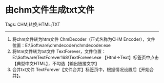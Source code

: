 # 由chm文件生成txt文件
Tags: CHM;转换;HTML;TXT

------

1. 将chm文件转为htm文件 
 ChmDecoder（正式名称为CHM Encoder），文件位置：E:\Software\chmdecoder\chmdecoder.exe 
2. 将htm文件转为txt文件 
 TextForever，文件位置：E:\Software\TextForever168\TextForever.exe 
 【Html->Text】标签页中点击【典型中文HTML】，不勾选【输出链接文字】 
3. 合并txt文件 
 TextForever【文件合并】标签页中，根据情况设置后【开始合并】。